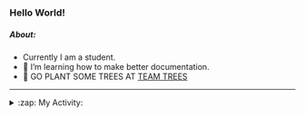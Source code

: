 ### Hello World!

##### About:
- Currently I am a student.
- 🌱 I’m learning how to make better documentation.
- 🌱 GO PLANT SOME TREES AT [TEAM TREES](https://teamtrees.org/)

---
<details>
  <summary>:zap: My Activity:</summary>
  
<!--START_SECTION:waka-->
![Code Time](http://img.shields.io/badge/Code%20Time-1%2C223%20hrs%203%20mins-blue)

**I'm a Night 🦉** 

```text
🌞 Morning                1973 commits        ███░░░░░░░░░░░░░░░░░░░░░░   10.24 % 
🌆 Daytime                6513 commits        ████████░░░░░░░░░░░░░░░░░   33.79 % 
🌃 Evening                5533 commits        ███████░░░░░░░░░░░░░░░░░░   28.71 % 
🌙 Night                  5256 commits        ███████░░░░░░░░░░░░░░░░░░   27.27 % 
```
📅 **I'm Most Productive on Wednesday** 

```text
Monday                   2684 commits        ███░░░░░░░░░░░░░░░░░░░░░░   13.92 % 
Tuesday                  2647 commits        ███░░░░░░░░░░░░░░░░░░░░░░   13.73 % 
Wednesday                4531 commits        ██████░░░░░░░░░░░░░░░░░░░   23.51 % 
Thursday                 2522 commits        ███░░░░░░░░░░░░░░░░░░░░░░   13.08 % 
Friday                   2043 commits        ███░░░░░░░░░░░░░░░░░░░░░░   10.60 % 
Saturday                 1659 commits        ██░░░░░░░░░░░░░░░░░░░░░░░   08.61 % 
Sunday                   3189 commits        ████░░░░░░░░░░░░░░░░░░░░░   16.54 % 
```


📊 **This Week I Spent My Time On** 

```text
🔥 Editors: 
IntelliJ                 4 hrs 24 mins       ████████████████░░░░░░░░░   65.01 % 
VS Code                  2 hrs 22 mins       █████████░░░░░░░░░░░░░░░░   34.99 % 

🐱‍💻 Projects: 
dev-pro-tips-bot         2 hrs 22 mins       █████████░░░░░░░░░░░░░░░░   34.99 % 
rest-api-example         2 hrs 6 mins        ████████░░░░░░░░░░░░░░░░░   31.07 % 
SpringBootClass1         58 mins             ████░░░░░░░░░░░░░░░░░░░░░   14.40 % 
movie                    42 mins             ███░░░░░░░░░░░░░░░░░░░░░░   10.53 % 
employee-app             26 mins             ██░░░░░░░░░░░░░░░░░░░░░░░   06.58 % 
```


 Last Updated on 07/10/2023 04:12:10 UTC
<!--END_SECTION:waka-->
</details>
